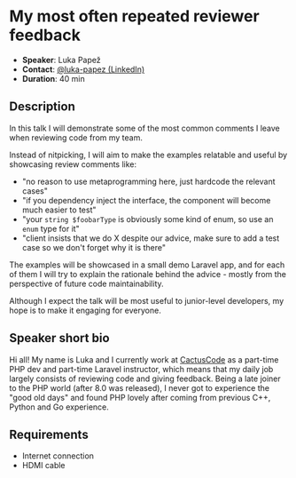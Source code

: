 # My most often repeated reviewer feedback

- __Speaker__: Luka Papež
- __Contact__: [@luka-papez (LinkedIn)](https://www.linkedin.com/in/luka-papez/)
- __Duration__: 40 min

## Description

In this talk I will demonstrate some of the most common comments I leave when reviewing code from my team.

Instead of nitpicking, I will aim to make the examples relatable and useful by showcasing review comments like:

- "no reason to use metaprogramming here, just hardcode the relevant cases"
- "if you dependency inject the interface, the component will become much easier to test"
- "your `string $foobarType` is obviously some kind of enum, so use an `enum` type for it"
- "client insists that we do X despite our advice, make sure to add a test case so we don't forget why it is there"

The examples will be showcased in a small demo Laravel app, and for each of them I will try to explain the rationale behind the advice - mostly from the perspective of future code maintainability.

Although I expect the talk will be most useful to junior-level developers, my hope is to make it engaging for everyone.

## Speaker short bio

Hi all! My name is Luka and I currently work at [CactusCode](https://cactus-code.com/) as a part-time PHP dev and part-time Laravel instructor,
which means that my daily job largely consists of reviewing code and giving feedback.
Being a late joiner to the PHP world (after 8.0 was released), I never got to experience the "good old days"
and found PHP lovely after coming from previous C++, Python and Go experience.

## Requirements

- Internet connection
- HDMI cable
